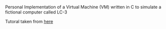 Personal Implementation of a Virtual Machine (VM) written in C to simulate a fictional computer called LC-3

Tutoral taken from [here](https://justinmeiners.github.io/lc3-vm/#1:15)